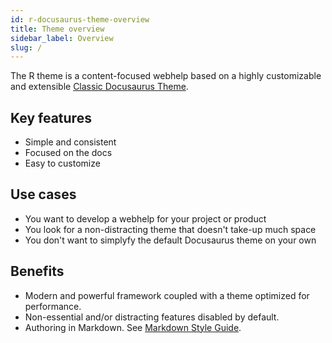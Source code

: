 ```yaml
---
id: r-docusaurus-theme-overview
title: Theme overview
sidebar_label: Overview
slug: /
---
```


The R theme is a content-focused webhelp based on a highly customizable and extensible [Classic Docusaurus Theme](https://v2.docusaurus.io/docs/api/themes/@docusaurus/theme-classic).  

## Key features

* Simple and consistent
* Focused on the docs
* Easy to customize

## Use cases

* You want to develop a webhelp for your project or product
* You look for a non-distracting theme that doesn't take-up much space
* You don't want to simplyfy the default Docusaurus theme on your own

## Benefits

* Modern and powerful framework coupled with a theme optimized for performance.
* Non-essential and/or distracting features disabled by default.
* Authoring in Markdown. See [Markdown Style Guide](style_guide.md).

